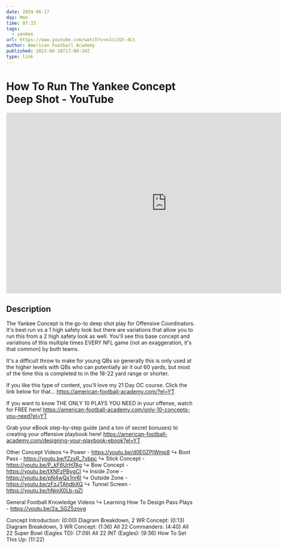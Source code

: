 ```yaml
---
date: 2024-06-17
day: Mon
time: 07:33
tags:
  - yankee
url: https://www.youtube.com/watch?v=nJccIGt-4Cs
author: American Football Academy
published: 2023-06-18T17:00:34Z
type: link
---
```

# How To Run The Yankee Concept Deep Shot - YouTube

<iframe width="854" height="480" src="https://www.youtube.com/embed/nJccIGt-4Cs" frameborder="0" allowfullscreen></iframe>

## Description
The Yankee Concept is the go-to deep shot play for Offensive Coordinators. It's best run vs a 1 high safety look but there are variations that allow you to run this from a 2 high safety look as well. You'll see this base concept and variations of this multiple times EVERY NFL game (not an exaggeration, it's that common) by both teams. 

It's a difficult throw to make for young QBs so generally this is only used at the higher levels with QBs who can potentially air it out 60 yards, but most of the time this is completed to in the 18-22 yard range or shorter.

If you like this type of content, you'll love my 21 Day OC course. Click the link below for that...
https://american-football-academy.com/?el=YT

If you want to know THE ONLY 10 PLAYS YOU NEED in your offense, watch for FREE here!
https://american-football-academy.com/only-10-concepts-you-need?el=YT

Grab your eBook step-by-step guide (and a ton of secret bonuses) to creating your offensive playbook here!
https://american-football-academy.com/designing-your-playbook-ebook?el=YT

Other Concept Videos
↪ Power - https://youtu.be/d0E0ZPjWmp8
↪ Boot Pass - https://youtu.be/fZzsR_7xbpc
↪ Stick Concept - https://youtu.be/P_kF6UrH7Ag
↪ Bow Concept - https://youtu.be/tXNFzPBygCI
↪ Inside Zone -  https://youtu.be/pN4wQx1nr6I
↪ Outside Zone -  https://youtu.be/zFzJTAhdbXQ
↪ Tunnel Screen - https://youtu.be/hNmX0Lb-qZI

General Football Knowledge Videos
↪ Learning How To Design Pass Plays -  https://youtu.be/2a_SGZ5zovg

Concept Introduction: (0:00)
Diagram Breakdown, 2 WR Concept: (0:13)
Diagram Breakdown, 3 WR Concept: (1:36)
All 22 Commanders: (4:40)
All 22 Super Bowl (Eagles TD): (7:09)
All 22 INT (Eagles): (9:36)
How To Set This Up: (11:22)